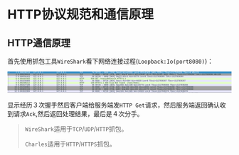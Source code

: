 # HTTP协议规范和通信原理

## HTTP通信原理

首先使用抓包工具`WireShark`看下网络连接过程(`Loopback:Io(port8080)`)：

![](../img/http本地请求数据包.png)

显示经历３次握手然后客户端给服务端发`HTTP Get`请求，然后服务端返回确认收到请求`Ack`,然后返回处理结果，最后是４次分手。

> `WireShark`适用于`TCP`/`UDP`/`HTTP`抓包。
>
> `Charles`适用于`HTTP`/`HTTPS`抓包。

